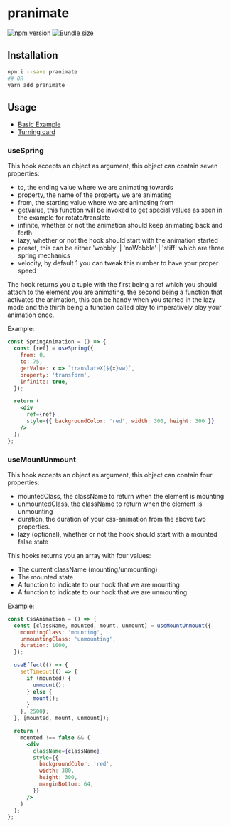 # pranimate

[![npm version](https://badgen.net/npm/v/pranimate)](https://www.npmjs.com/package/pranimate)
[![Bundle size](https://badgen.net/bundlephobia/minzip/pranimate)](https://badgen.net/bundlephobia/minzip/pranimate)

## Installation

```sh
npm i --save pranimate
## OR
yarn add pranimate
```

## Usage

- [Basic Example](https://codesandbox.io/s/practical-swartz-s7jx3)
- [Turning card](https://codesandbox.io/s/determined-browser-tnj90?file=/src/index.js)

### useSpring

This hook accepts an object as argument, this object can contain seven properties:

- to, the ending value where we are animating towards
- property, the name of the property we are animating
- from, the starting value where we are animating from
- getValue, this function will be invoked to get special values as seen in the example for rotate/translate
- infinite, whether or not the animation should keep animating back and forth
- lazy, whether or not the hook should start with the animation started
- preset, this can be either 'wobbly' | 'noWobble' | 'stiff' which are three spring mechanics
- velocity, by default 1 you can tweak this number to have your proper speed

The hook returns you a tuple with the first being a ref which you should attach to the element you are animating,
the second being a function that activates the animation, this can be handy when you started in the lazy mode and the
thirth being a function called play to imperatively play your animation once.

Example:

```jsx
const SpringAnimation = () => {
  const [ref] = useSpring({
    from: 0,
    to: 75,
    getValue: x => `translateX(${x}vw)`,
    property: 'transform',
    infinite: true,
  });

  return (
    <div
      ref={ref}
      style={{ backgroundColor: 'red', width: 300, height: 300 }}
    />
  );
};
```

### useMountUnmount

This hook accepts an object as argument, this object can contain four properties:

- mountedClass, the className to return when the element is mounting
- unmountedClass, the className to return when the element is unmounting
- duration, the duration of your css-animation from the above two properties.
- lazy (optional), whether or not the hook should start with a mounted false state

This hooks returns you an array with four values:

- The current className (mounting/unmounting)
- The mounted state
- A function to indicate to our hook that we are mounting
- A function to indicate to our hook that we are unmounting

Example:

```jsx
const CssAnimation = () => {
  const [className, mounted, mount, unmount] = useMountUnmount({
    mountingClass: 'mounting',
    unmountingClass: 'unmounting',
    duration: 1000,
  });

  useEffect(() => {
    setTimeout(() => {
      if (mounted) {
        unmount();
      } else {
        mount();
      }
    }, 2500);
  }, [mounted, mount, unmount]);

  return (
    mounted !== false && (
      <div
        className={className}
        style={{
          backgroundColor: 'red',
          width: 300,
          height: 300,
          marginBottom: 64,
        }}
      />
    )
  );
};
```
